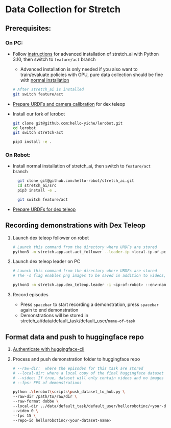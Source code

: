 # Data Collection for Stretch

## Prerequisites:

### On PC:

- Follow [instructions](../README.md#advanced-installation) for advanced installation of stretch_ai with Python 3.10, then switch to `feature/act` branch

  - Advanced installation is only needed if you also want to train/evaluate policies with GPU, pure data collection should be fine with [normal installation](data_collection.md#on-robot)

  ```bash
  # After stretch_ai is installed
  git switch feature/act
  ```

- [Prepare URDFs and camera calibration](https://github.com/hello-robot/stretch_dex_teleop?tab=readme-ov-file#generate-specialized-urdfs) for dex teleop

- Install our fork of lerobot

  ```bash
  git clone git@github.com:hello-yiche/lerobot.git
  cd lerobot
  git switch stretch-act

  pip3 install -e .
  ```

### On Robot:

- Install normal installation of stretch_ai, then switch to `feature/act` branch

  ```bash
    git clone git@github.com:hello-robot/stretch_ai.git
    cd stretch_ai/src
    pip3 install -e .

    git switch feature/act
  ```

- [Prepare URDFs for dex teleop](https://github.com/hello-robot/stretch_dex_teleop?tab=readme-ov-file#generate-specialized-urdfs)

## Recording demonstrations with Dex Teleop

1. Launch dex teleop follower on robot

   ```bash
   # Launch this command from the directory where URDFs are stored
   python3 -m stretch.app.act.act_follower --leader-ip <local-ip-of-pc>
   ```

2. Launch dex teleop leader on PC

   ```bash
   # Launch this command from the directory where URDFs are stored
   # The -s flag enables png images to be saved in addition to videos, which is faster for model training if training is CPU bound (no video decoding)

   python3 -m stretch.app.dex_teleop.leader -i <ip-of-robot> --env-name <name-of-task> -s
   ```

3. Record episodes
   - Press `spacebar` to start recording a demonstration, press `spacebar` again to end demonstration
   - Demonstrations will be stored in stretch_ai/data/default_task/default_user/`name-of-task`

## Format data and push to huggingface repo

1. [Authenticate with huggingface-cli](https://huggingface.co/docs/huggingface_hub/en/guides/cli)
2. Process and push demonstration folder to huggingface repo

   ```bash
   # --raw-dir:  where the episodes for this task are stored
   # --local-dir: where a local copy of the final huggingface dataset will be stored, last two layers of local_dir should be in same format as the repo-id
   # --video: If true, dataset will only contain videos and no images
   # --fps: FPS of demonstrations

   python .\lerobot\scripts\push_dataset_to_hub.py \
   --raw-dir /path/to/raw/dir \
   --raw-format dobbe \
   --local-dir ../data/default_task/default_user/hellorobotinc/<your-dataset-name> \
   --video 0 \
   --fps 15 \
   --repo-id hellorobotinc/<your-dataset-name>
   ```
